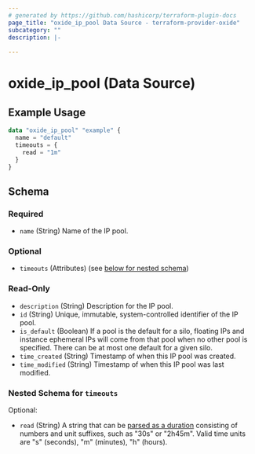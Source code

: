 ```yaml
---
# generated by https://github.com/hashicorp/terraform-plugin-docs
page_title: "oxide_ip_pool Data Source - terraform-provider-oxide"
subcategory: ""
description: |-
  
---
```


# oxide_ip_pool (Data Source)



## Example Usage

```terraform
data "oxide_ip_pool" "example" {
  name = "default"
  timeouts = {
    read = "1m"
  }
}
```

<!-- schema generated by tfplugindocs -->
## Schema

### Required

- `name` (String) Name of the IP pool.

### Optional

- `timeouts` (Attributes) (see [below for nested schema](#nestedatt--timeouts))

### Read-Only

- `description` (String) Description for the IP pool.
- `id` (String) Unique, immutable, system-controlled identifier of the IP pool.
- `is_default` (Boolean) If a pool is the default for a silo, floating IPs and instance ephemeral IPs will come from that pool when no other pool is specified. There can be at most one default for a given silo.
- `time_created` (String) Timestamp of when this IP pool was created.
- `time_modified` (String) Timestamp of when this IP pool was last modified.

<a id="nestedatt--timeouts"></a>
### Nested Schema for `timeouts`

Optional:

- `read` (String) A string that can be [parsed as a duration](https://pkg.go.dev/time#ParseDuration) consisting of numbers and unit suffixes, such as "30s" or "2h45m". Valid time units are "s" (seconds), "m" (minutes), "h" (hours).
